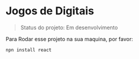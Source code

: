 # Jogos de Digitais

> Status do projeto: Em desenvolvimento

Para Rodar esse projeto na sua maquina, por favor:
```
npn install react 
```


